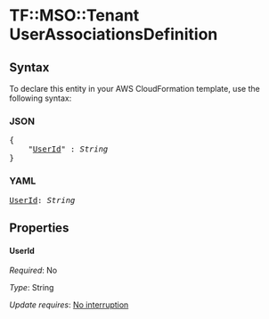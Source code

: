 # TF::MSO::Tenant UserAssociationsDefinition

## Syntax

To declare this entity in your AWS CloudFormation template, use the following syntax:

### JSON

<pre>
{
    "<a href="#userid" title="UserId">UserId</a>" : <i>String</i>
}
</pre>

### YAML

<pre>
<a href="#userid" title="UserId">UserId</a>: <i>String</i>
</pre>

## Properties

#### UserId

_Required_: No

_Type_: String

_Update requires_: [No interruption](https://docs.aws.amazon.com/AWSCloudFormation/latest/UserGuide/using-cfn-updating-stacks-update-behaviors.html#update-no-interrupt)

